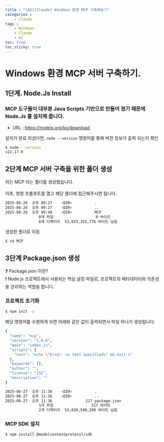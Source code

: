 ```yaml
---
title : "[AI][Claude] Windows 환경 MCP 구축해보기"
categories : 
    - Claude
tags :
    - Windows
    - Claude
    - AI
toc: true
toc_sticky: true
---
```


# Windows 환경 MCP 서버 구축하기.

## 1단계. Node.Js Install
### MCP 도구들이 대부분 Java Scripts 기반으로 만들어 졌기 때문에 Node.Js 를 설치해 줍니다.
- URL : https://nodejs.org/ko/download

설치가 완료 되셨다면, `node --version` 명령어를 통해 버전 정보가 출력 되는지 확인

```bash
$ node --version
v22.17.0
```

## 2단계 MCP 서버 구축을 위한 폴더 생성
저는 MCP 라는 폴더를 생성했습니다.<br>
<br>
이후, 명령 프롬포트를 열고 해당 폴더에 접근해주시면 됩니다.


```bash
2025-06-26  오후 09:27    <DIR>          .
2025-06-26  오후 09:27    <DIR>          ..
2025-06-26  오후 09:40    <DIR>          MCP
               0개 파일                   0 바이트
               6개 디렉터리  53,633,355,776 바이트 남음
```

생성한 폴더로 이동
```bash
$ cd MCP
```

## 3단계 Package.json 생성
:question: Package.json 이란?<br>
:exclamation: Node.js 프로젝트에서 사용되는 핵심 설정 파일로, 프로젝트의 메타데이터와 의존성을 관리하는 역할을 합니다.

### 프로젝트 초기화

```bash
$ npm init -y
```
해당 명령어를 수행하게 되면 아래와 같은 값이 출력되면서 파일 하나가 생성됩니다.
```bash
{
  "name": "mcp",
  "version": "1.0.0",
  "main": "index.js",
  "scripts": {
    "test": "echo \"Error: no test specified\" && exit 1"
  },
  "keywords": [],
  "author": "",
  "license": "ISC",
  "description": ""
}
```
```bash
2025-06-27  오후 11:36    <DIR>          .
2025-06-27  오후 11:36    <DIR>          ..
2025-06-27  오후 11:36               217 package.json  
               1개 파일                 217 바이트     
               2개 디렉터리  53,610,590,208 바이트 남음
```

### MCP SDK 설치
```bash
$ npm install @modelcontextprotocol/sdk
```